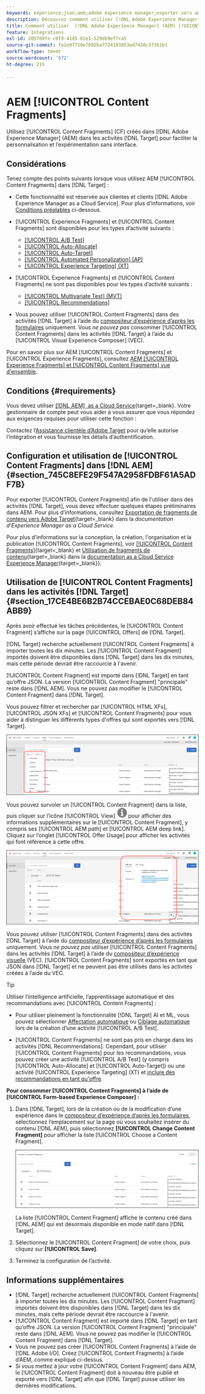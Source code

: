 ```yaml
---
keywords: experience;json;aem;adobe experience manager;exporter vers adobe target;fragments de contenu;fragments;CF;cf,découplé;personnalisation;expérimentation
description: Découvrez comment utiliser [!DNL Adobe Experience Manager] [!UICONTROL Content Fragments] dans les activités  [!DNL Adobe Target] .
title: Comment utiliser  [!DNL Adobe Experience Manager] (AEM) [!UICONTROL Content Fragments] ?
feature: Integrations
exl-id: 2057d9fe-c0f9-41d5-82e1-529db9ef7ca5
source-git-commit: fe1e97710e7692ba7724103853ed7438c3f361b1
workflow-type: tm+mt
source-wordcount: '572'
ht-degree: 21%

---
```


# AEM [!UICONTROL Content Fragments]

Utilisez [!UICONTROL Content Fragments] (CF) créés dans [!DNL Adobe Experience Manager] (AEM) dans les activités [!DNL Target] pour faciliter la personnalisation et l’expérimentation sans interface.

## Considérations

Tenez compte des points suivants lorsque vous utilisez AEM [!UICONTROL Content Fragments] dans [!DNL Target] :

* Cette fonctionnalité est réservée aux clientes et clients [!DNL Adobe Experience Manager as a Cloud Service]. Pour plus d’informations, voir [Conditions préalables](#section_AE6F0971E1574B3AA324003599B96E5A) ci-dessous.
* [!UICONTROL Experience Fragments] et [!UICONTROL Content Fragments] sont disponibles pour les types d’activité suivants :

   * [[!UICONTROL A/B Test]](/help/main/c-activities/t-test-ab/test-ab.md)
   * [[!UICONTROL Auto-Allocate]](/help/main/c-activities/automated-traffic-allocation/automated-traffic-allocation.md)
   * [[!UICONTROL Auto-Target]](/help/main/c-activities/auto-target/auto-target-to-optimize.md)
   * [[!UICONTROL Automated Personalization] (AP)](/help/main/c-activities/t-automated-personalization/automated-personalization.md)
   * [[!UICONTROL Experience Targeting] (XT)](/help/main/c-activities/t-experience-target/experience-target.md)

* [!UICONTROL Experience Fragments] et [!UICONTROL Content Fragments] ne sont pas disponibles pour les types d’activité suivants :

   * [[!UICONTROL Multivariate Test] (MVT)](/help/main/c-activities/c-multivariate-testing/multivariate-testing.md)
   * [[!UICONTROL Recommendations]](/help/main/c-recommendations/recommendations.md)

* Vous pouvez utiliser [!UICONTROL Content Fragments] dans des activités [!DNL Target] à l’aide du [compositeur d’expérience d’après les formulaires](/help/main/c-experiences/form-experience-composer.md) uniquement. Vous *ne pouvez pas* consommer [!UICONTROL Content Fragments] dans les activités [!DNL Target] à l’aide du [!UICONTROL Visual Experience Composer] (VEC).

Pour en savoir plus sur AEM [!UICONTROL Content Fragments] et [!UICONTROL Experience Fragments], consultez [AEM [!UICONTROL Experience Fragments] et [!UICONTROL Content Fragments] vue d&#39;ensemble](/help/main/c-integrating-target-with-mac/aem/aem-experience-and-content-fragments.md).

## Conditions {#requirements}

Vous devez utiliser [[!DNL AEM]  as a Cloud Service](https://experienceleague.adobe.com/docs/experience-manager-cloud-service.html?lang=fr){target=_blank}. Votre gestionnaire de compte peut vous aider à vous assurer que vous répondez aux exigences requises pour utiliser cette fonction :

Contactez l’[Assistance clientèle d’Adobe Target](/help/main/cmp-resources-and-contact-information.md#reference_ACA3391A00EF467B87930A450050077C) pour qu’elle autorise l’intégration et vous fournisse les détails d’authentification.

## Configuration et utilisation de [!UICONTROL Content Fragments] dans [!DNL AEM] {#section_745C8EFE29F547A2958FDBF61A5ADF7B}

Pour exporter [!UICONTROL Content Fragments] afin de l&#39;utiliser dans des activités [!DNL Target], vous devez effectuer quelques étapes préliminaires dans AEM. Pour plus d’informations, consultez [Exportation de fragments de contenu vers Adobe Target](https://experienceleague.adobe.com/docs/experience-manager-cloud-service/content/sites/integrations/content-fragments-target.html?lang=fr){target=_blank} dans la *documentation d’Experience Manager as a Cloud Service*.

Pour plus d&#39;informations sur la conception, la création, l&#39;organisation et la publication [!UICONTROL Content Fragments], voir [[!UICONTROL Content Fragments]](https://experienceleague.adobe.com/docs/experience-manager-cloud-service/content/sites/authoring/fundamentals/content-fragments.html?lang=fr){target=_blank} et [Utilisation de fragments de contenu](https://experienceleague.adobe.com/docs/experience-manager-cloud-service/content/sites/administering/content-fragments/content-fragments.html?lang=fr){target=_blank} dans la [documentation as a Cloud Service Experience Manager](https://experienceleague.adobe.com/docs/experience-manager-cloud-service/content/home.html?lang=fr){target=_blank}}.

## Utilisation de [!UICONTROL Content Fragments] dans les activités [!DNL Target] {#section_17CE4BE6B2B74CCEBAE0C68DEB84ABB9}

Après avoir effectué les tâches précédentes, le [!UICONTROL Content Fragment] s’affiche sur la page [!UICONTROL Offers] de [!DNL Target].

[!DNL Target] recherche actuellement [!UICONTROL Content Fragments] à importer toutes les dix minutes. Les [!UICONTROL Content Fragment] importés doivent être disponibles dans [!DNL Target] dans les dix minutes, mais cette période devrait être raccourcie à l&#39;avenir.

[!UICONTROL Content Fragment] est importé dans [!DNL Target] en tant qu’offre JSON. La version [!UICONTROL Content Fragment] &quot;principale&quot; reste dans [!DNL AEM]. Vous ne pouvez pas modifier le [!UICONTROL Content Fragment] dans [!DNL Target].

Vous pouvez filtrer et rechercher par [!UICONTROL HTML XFs], [!UICONTROL JSON XFs] et [!UICONTROL Content Fragments] pour vous aider à distinguer les différents types d&#39;offres qui sont exportés vers [!DNL Target].

![Filtrer par types de fragments de contenu : HTML ou JSON dans l’interface utilisateur de Target](/help/main/c-integrating-target-with-mac/aem/assets/fragment-types.png)

Vous pouvez survoler un [!UICONTROL Content Fragment] dans la liste, puis cliquer sur l’icône [!UICONTROL View] ![Icône d’informations](/help/main/c-integrating-target-with-mac/aem/assets/icon-info.png) pour afficher des informations supplémentaires sur le [!UICONTROL Content Fragment], y compris ses [!UICONTROL AEM path] et [!UICONTROL AEM deep link]. Cliquez sur l’onglet [!UICONTROL Offer Usage] pour afficher les activités qui font référence à cette offre.

![Fenêtre contextuelle d’informations sur le fragment de contenu](/help/main/c-integrating-target-with-mac/aem/assets/cf-info-popup.png)

Vous pouvez utiliser [!UICONTROL Content Fragments] dans des activités [!DNL Target] à l’aide du [compositeur d’expérience d’après les formulaires](/help/main/c-experiences/form-experience-composer.md) uniquement. Vous *ne pouvez pas* utiliser [!UICONTROL Content Fragments] dans les activités [!DNL Target] à l’aide du [compositeur d’expérience visuelle](/help/main/c-experiences/c-visual-experience-composer/visual-experience-composer.md) (VEC). [!UICONTROL Content Fragments] sont exportés en tant que JSON dans [!DNL Target] et ne peuvent pas être utilisés dans les activités créées à l’aide du VEC.

>[!TIP]
>
>Utiliser l’intelligence artificielle, l’apprentissage automatique et des recommandations avec [!UICONTROL Content Fragments] :
>
>* Pour utiliser pleinement la fonctionnalité [!DNL Target] AI et ML, vous pouvez sélectionner [Affectation automatique](/help/main/c-activities/automated-traffic-allocation/automated-traffic-allocation.md#concept_A1407678796B4C569E94CBA8A9F7F5D4) ou [Ciblage automatique](/help/main/c-activities/auto-target/auto-target-to-optimize.md) lors de la création d’une activité [!UICONTROL A/B Test].
>
>* [!UICONTROL Content Fragments] ne sont pas pris en charge dans les activités [!DNL Recommendations]. Cependant, pour utiliser [!UICONTROL Content Fragments] pour les recommandations, vous pouvez créer une activité [!UICONTROL A/B Test] (y compris [!UICONTROL Auto-Allocate] et [!UICONTROL Auto-Target]) ou une activité [!UICONTROL Experience Targeting] (XT) et [inclure des recommandations en tant qu&#39;offre](/help/main/c-recommendations/recommendations-as-an-offer.md).

**Pour consommer [!UICONTROL Content Fragments] à l’aide de [!UICONTROL Form-based Experience Composer] :**

1. Dans [!DNL Target], lors de la création ou de la modification d’une expérience dans le [compositeur d’expérience d’après les formulaires](/help/main/c-experiences/form-experience-composer.md#task_FAC842A6535045B68B4C1AD3E657E56E), sélectionnez l’emplacement sur la page où vous souhaitez insérer du contenu [!DNL AEM], puis sélectionnez **[!UICONTROL Change Content Fragment]** pour afficher la liste [!UICONTROL Choose a Content Fragment].

   ![image content_fragment_list](/help/main/c-integrating-target-with-mac/aem/assets/choose-content-fragment.png)

   La liste [!UICONTROL Content Fragment] affiche le contenu créé dans [!DNL AEM] qui est désormais disponible en mode natif dans [!DNL Target].

1. Sélectionnez le [!UICONTROL Content Fragment] de votre choix, puis cliquez sur **[!UICONTROL Save]**.
1. Terminez la configuration de l’activité.

## Informations supplémentaires

* [!DNL Target] recherche actuellement [!UICONTROL Content Fragments] à importer toutes les dix minutes. Les [!UICONTROL Content Fragment] importés doivent être disponibles dans [!DNL Target] dans les dix minutes, mais cette période devrait être raccourcie à l&#39;avenir.
* [!UICONTROL Content Fragment] est importé dans [!DNL Target] en tant qu’offre JSON. La version [!UICONTROL Content Fragment] &quot;principale&quot; reste dans [!DNL AEM]. Vous ne pouvez pas modifier le [!UICONTROL Content Fragment] dans [!DNL Target].
* Vous ne pouvez pas créer [!UICONTROL Content Fragments] à l’aide de [!DNL Adobe I/O]. Créez [!UICONTROL Content Fragments] à l’aide d’AEM, comme expliqué ci-dessus.
* Si vous mettez à jour votre [!UICONTROL Content Fragment] dans AEM, le [!UICONTROL Content Fragment] doit à nouveau être publié et exporté vers [!DNL Target] afin que [!DNL Target] puisse utiliser les dernières modifications.
